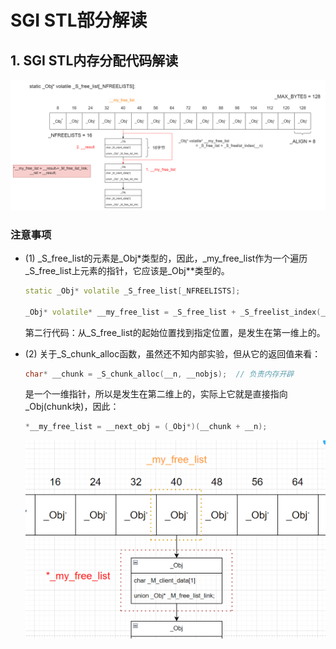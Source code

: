 # SGI STL部分解读

## 1. SGI STL内存分配代码解读

<img src='img/1.png'>

### 注意事项
- (1) _S_free_list的元素是_Obj*类型的，因此，_my_free_list作为一个遍历_S_free_list上元素的指针，它应该是_Obj**类型的。
    ```cpp
    static _Obj* volatile _S_free_list[_NFREELISTS];

    _Obj* volatile* __my_free_list = _S_free_list + _S_freelist_index(__n); 
    ```
    第二行代码：从_S_free_list的起始位置找到指定位置，是发生在第一维上的。

- (2) 关于_S_chunk_alloc函数，虽然还不知内部实验，但从它的返回值来看：
    ```cpp
    char* __chunk = _S_chunk_alloc(__n, __nobjs);  // 负责内存开辟
    ```
    是一个一维指针，所以是发生在第二维上的，实际上它就是直接指向_Obj(chunk块)，因此：
    ```cpp
    *__my_free_list = __next_obj = (_Obj*)(__chunk + __n);
    ```
    <img src='img/2.png'>